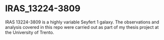 # IRAS_13224-3809
IRAS 13224-3809 is a highly variable Seyfert 1 galaxy. The observations and analysis covered in this repo were carried out as part of my thesis project at the University of Trento. 
